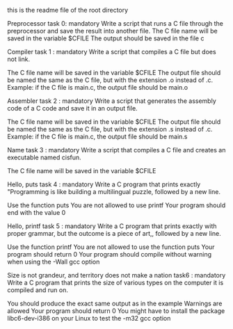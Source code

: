 this is the readme file of the root directory

 Preprocessor task 0:
mandatory
Write a script that runs a C file through the preprocessor and save the result into another file.
The C file name will be saved in the variable $CFILE
The output should be saved in the file c


Compiler task 1 :
mandatory
Write a script that compiles a C file but does not link.

The C file name will be saved in the variable $CFILE
The output file should be named the same as the C file, but with the extension .o instead of .c.
Example: if the C file is main.c, the output file should be main.o

Assembler task 2 :
mandatory
Write a script that generates the assembly code of a C code and save it in an output file.

The C file name will be saved in the variable $CFILE
The output file should be named the same as the C file, but with the extension .s instead of .c.
Example: if the C file is main.c, the output file should be main.s

Name task 3 :
mandatory
Write a script that compiles a C file and creates an executable named cisfun.

The C file name will be saved in the variable $CFILE

 Hello, puts task 4 : 
mandatory
Write a C program that prints exactly "Programming is like building a multilingual puzzle, followed by a new line.

Use the function puts
You are not allowed to use printf
Your program should end with the value 0

Hello, printf  task 5 :
mandatory
Write a C program that prints exactly with proper grammar, but the outcome is a piece of art,, followed by a new line.

Use the function printf
You are not allowed to use the function puts
Your program should return 0
Your program should compile without warning when using the -Wall gcc option

Size is not grandeur, and territory does not make a nation task6 :
mandatory
Write a C program that prints the size of various types on the computer it is compiled and run on.

You should produce the exact same output as in the example
Warnings are allowed
Your program should return 0
You might have to install the package libc6-dev-i386 on your Linux to test the -m32 gcc option
